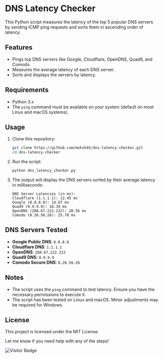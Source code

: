 # DNS Latency Checker

This Python script measures the latency of the top 5 popular DNS servers by sending ICMP ping requests and sorts them in ascending order of latency.

## Features
- Pings top DNS servers like Google, Cloudflare, OpenDNS, Quad9, and Comodo.
- Measures the average latency of each DNS server.
- Sorts and displays the servers by latency.

## Requirements
- Python 3.x
- The `ping` command must be available on your system (default on most Linux and macOS systems).

## Usage
1. Clone this repository:
   ```bash
   git clone https://github.com/moksh45/dns-latency-checker.git
   cd dns-latency-checker
   ```

2. Run the script:
   ```bash
   python dns_latency_checker.py
   ```

3. The output will display the DNS servers sorted by their average latency in milliseconds:
   ```
   DNS Server Latencies (in ms):
   Cloudflare (1.1.1.1): 12.45 ms
   Google (8.8.8.8): 14.67 ms
   Quad9 (9.9.9.9): 18.34 ms
   OpenDNS (208.67.222.222): 20.56 ms
   Comodo (8.26.56.26): 25.78 ms
   ```

## DNS Servers Tested
- **Google Public DNS**: `8.8.8.8`
- **Cloudflare DNS**: `1.1.1.1`
- **OpenDNS**: `208.67.222.222`
- **Quad9 DNS**: `9.9.9.9`
- **Comodo Secure DNS**: `8.26.56.26`

## Notes
- The script uses the `ping` command to test latency. Ensure you have the necessary permissions to execute it.
- The script has been tested on Linux and macOS. Minor adjustments may be required for Windows.

## License
This project is licensed under the MIT License.

Let me know if you need help with any of the steps!

![Visitor Badge](https://hits.seeyoufarm.com/api/count/incr/badge.svg?url=https://github.com/moksh45/dns-latency-checker&title=Visitor&count_bg=1&edge_flat=false&suffix=)

